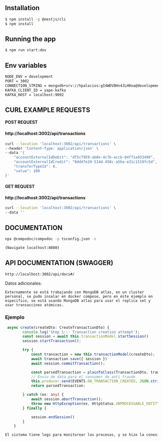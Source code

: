 

## Installation

```bash
$ npm install -g @nestjs/cli
$ npm install
```

## Running the app

```bash
$ npm run start:dev
```

## Env variables

```bash
NODE_ENV = development
PORT = 3002
CONNECTION_STRING = mongodb+srv://hpalacios:gI4WDVOHn4JLH0oa@development.6jvqw.mongodb.net/yape-test?retryWrites=true&w=majority
KAFKA_CLIENT_ID = yape-kafka
KAFKA_HOST = localhost:9092
```

## CURL EXAMPLE REQUESTS

#### POST REQUEST
#### http://localhost:3002/api/transactions
```bash
curl --location 'localhost:3002/api/transactions' \
--header 'Content-Type: application/json' \
--data '{
    "accountExternalIdDebit": "df5c7959-ab0e-4c7b-accb-04ff1a933490",
    "accountExternalIdCredit": "0ddd7e20-514d-458c-a5ba-e31c1519fc5d",
    "transferTypeId": 0,
    "value": 100
}'
```

#### GET REQUEST
#### http://localhost:3002/api/transactions
```bash
curl --location 'localhost:3002/api/transactions' \
--data ''
```

## DOCUMENTATION
```bash
npx @compodoc/compodoc -p tsconfig.json -s

(Navigate localhost:8080)
```

## API DOCUMENTATION (SWAGGER)
```bash
http://localhost:3002/api/docs#/
```

Datos adicionales:
```
Externamente se está trabajando con MongoDB atlas, en un cluster personal, se pudo insalar en docker compose, pero en éste ejemplo en especifico, se está usando MongoDB atlas para usar el replica set y usar transaccines atómicas.
```

### Ejemplo
```ts
 async create(createDto: CreateTransactionDto) {
        console.log('Step 1::: Transaction creation attempt');
        const session = await this.transactionModel.startSession()
        session.startTransaction();

        try {
            const transaction = new this.transactionModel(createDto);
            await transaction.save({ session })
            await session.commitTransaction();

            const parsedTransaction = plainToClass(TransactionDto, transaction.toJSON());
            // Envio de data para el consumer de anti fraude
            this.producer.send(EVENTS.ON_TRANSACTION_CREATED, JSON.stringify(parsedTransaction));
            return parsedTransaction;

        } catch (ex: any) {
            await session.abortTransaction();
            throw new HttpException(ex, HttpStatus.UNPROCESSABLE_ENTITY, { cause: new Error('Transaction aborted') });
        } finally {

            session.endSession()
        }
    }
```

```bash
El sistema tiene logs para monitorear los procesos, y se hizo la conexion a kafka interna (inicialmente se pensó en un microservicio), el sistema de "anti-fraude", simplemente retorna un valor random, un estado random, puede ser complete|failed, y se ejecuta la transaccion.
```